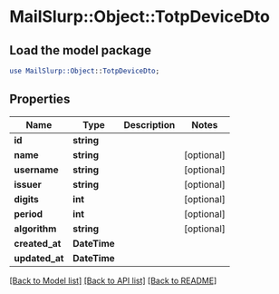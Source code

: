 # MailSlurp::Object::TotpDeviceDto

## Load the model package
```perl
use MailSlurp::Object::TotpDeviceDto;
```

## Properties
Name | Type | Description | Notes
------------ | ------------- | ------------- | -------------
**id** | **string** |  | 
**name** | **string** |  | [optional] 
**username** | **string** |  | [optional] 
**issuer** | **string** |  | [optional] 
**digits** | **int** |  | [optional] 
**period** | **int** |  | [optional] 
**algorithm** | **string** |  | [optional] 
**created_at** | **DateTime** |  | 
**updated_at** | **DateTime** |  | 

[[Back to Model list]](../README#documentation-for-models) [[Back to API list]](../README#documentation-for-api-endpoints) [[Back to README]](../README)


